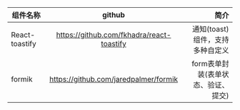 | 组件名称 | github | 简介 |
|----------|:-------------:|------:|
| React-toastify | https://github.com/fkhadra/react-toastify | 通知(toast)组件，支持多种自定义 |
| formik | https://github.com/jaredpalmer/formik | form表单封装(表单状态、验证、提交) |